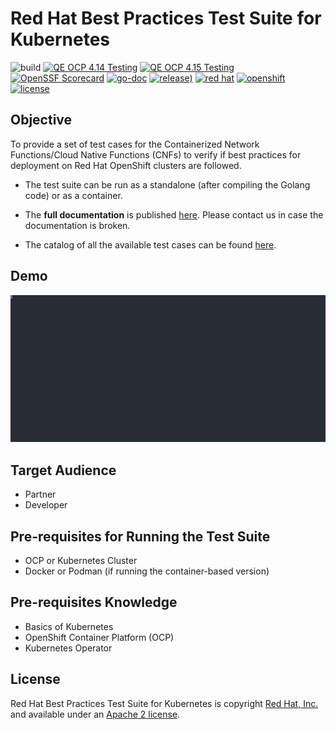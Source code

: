 # Red Hat Best Practices Test Suite for Kubernetes

![build](https://github.com/redhat-best-practices-for-k8s/certsuite/actions/workflows/merge.yaml/badge.svg)
[![QE OCP 4.14 Testing](https://github.com/redhat-best-practices-for-k8s/certsuite/actions/workflows/qe-ocp-414.yaml/badge.svg)](https://github.com/redhat-best-practices-for-k8s/certsuite/actions/workflows/qe-ocp-414.yaml)
[![QE OCP 4.15 Testing](https://github.com/redhat-best-practices-for-k8s/certsuite/actions/workflows/qe-ocp-415.yaml/badge.svg)](https://github.com/redhat-best-practices-for-k8s/certsuite/actions/workflows/qe-ocp-415.yaml)
[![OpenSSF Scorecard](https://api.scorecard.dev/projects/github.com/redhat-best-practices-for-k8s/certsuite/badge)](https://scorecard.dev/viewer/?uri=github.com/)
[![go-doc](https://godoc.org/github.com/?status.svg)](https://godoc.org/github.com/)
[![release)](https://img.shields.io/github/v/release/redhat-best-practices-for-k8s/certsuite?color=blue&label=%20&logo=semver&logoColor=white&style=flat)](https://github.com/redhat-best-practices-for-k8s/certsuite/releases)
[![red hat](https://img.shields.io/badge/red%20hat---?color=gray&logo=redhat&logoColor=red&style=flat)](https://www.redhat.com)
[![openshift](https://img.shields.io/badge/openshift---?color=gray&logo=redhatopenshift&logoColor=red&style=flat)](https://www.redhat.com/en/technologies/cloud-computing/openshift)
[![license](https://img.shields.io/github/license/redhat-best-practices-for-k8s/certsuite?color=blue&labelColor=gray&logo=apache&logoColor=lightgray&style=flat)](https://github.com/redhat-best-practices-for-k8s/certsuite/blob/main/LICENSE)

## Objective

To provide a set of test cases for the Containerized Network Functions/Cloud
Native Functions (CNFs) to verify if best practices for deployment on Red Hat
OpenShift clusters are followed.

* The test suite can be run as a standalone (after compiling the Golang code)
or as a container.
* The **full documentation** is published
[here](https://redhat-best-practices-for-k8s.github.io/certsuite/).
Please contact us in case the documentation is broken.

* The catalog of all the available test cases can be found [here](https://github.com/redhat-best-practices-for-k8s/certsuite/blob/main/CATALOG.md).

## Demo

<!-- markdownlint-disable MD033 -->
<object type="image/svg+xml" data="docs/assets/images/demo-certsuite.svg">
<img src="docs/assets/images/demo-certsuite.svg">
</object>
<!-- markdownlint-enable MD033 -->

## Target Audience

* Partner
* Developer

## Pre-requisites for Running the Test Suite

* OCP or Kubernetes Cluster
* Docker or Podman (if running the container-based version)

## Pre-requisites Knowledge

* Basics of Kubernetes
* OpenShift Container Platform (OCP)
* Kubernetes Operator

## License

Red Hat Best Practices Test Suite for Kubernetes is copyright
[Red Hat, Inc.](https://www.redhat.com) and available under an [Apache 2 license](https://github.com/redhat-best-practices-for-k8s/certsuite/blob/main/LICENSE).
